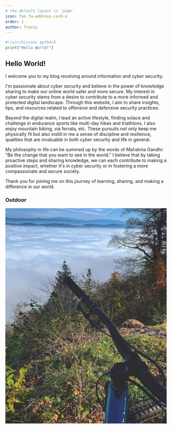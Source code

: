 ```yaml
---
# the default layout is 'page'
icon: fas fa-address-card-o
order: 1
author: frosty
---
```


```py
#!/usr/bin/env python3
print("Hello World!")
```

## Hello World!

I welcome you to my blog revolving around information and cyber security.

I'm passionate about cyber security and believe in the power of knowledge sharing to make our online world safer and more secure. My interest in cyber security stems from a desire to contribute to a more informed and protected digital landscape. Through this website, I aim to share insights, tips, and resources related to offensive and defensive security practices.

Beyond the digital realm, I lead an active lifestyle, finding solace and challenge in endurance sports like multi-day hikes and triathlons. I also enjoy mountain biking, via ferrata, etc. These pursuits not only keep me physically fit but also instill in me a sense of discipline and resilience, qualities that are invaluable in both cyber security and life in general.

My philosophy in life can be summed up by the words of Mahatma Gandhi: "Be the change that you want to see in the world." I believe that by taking proactive steps and sharing knowledge, we can each contribute to making a positive impact, whether it's in cyber security or in fostering a more compassionate and secure society.

Thank you for joining me on this journey of learning, sharing, and making a difference in our world.

### Outdoor

![Image](/assets/img/aboutme/on-top-of-the-world.jpg)

